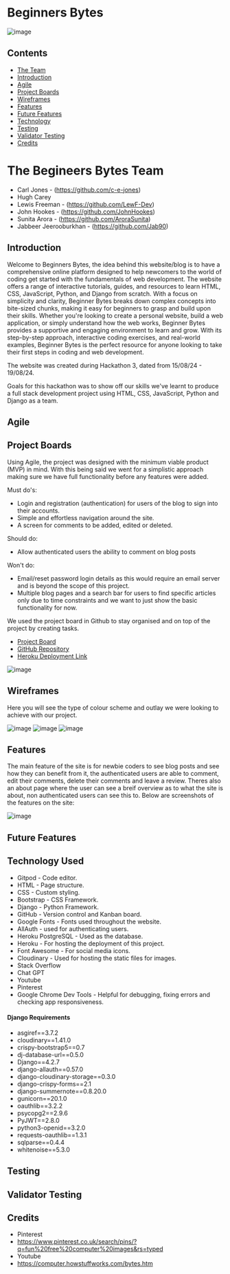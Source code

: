  # Beginners Bytes
![image](/documentation/images/readme/bytes%20image.webp)


## Contents
- [The Team](#the-begineers-bytes-team)
- [Introduction](#introduction)
- [Agile](#Agile) 
- [Project Boards](#Project-Boards)
- [Wireframes](#Wireframes)
- [Features](#Features)
- [Future Features](#Future-Features)
- [Technology](#Technology)
- [Testing](#Testing)
- [Validator Testing](#Validator-Testing)
- [Credits](#Credits)


# The Begineers Bytes Team

- Carl Jones - (https://github.com/c-e-jones)
- Hugh Carey
- Lewis Freeman - (https://github.com/LewF-Dev)
- John Hookes - (https://github.com/JohnHookes)
- Sunita Arora - (https://github.com/AroraSunita)
- Jabbeer Jeerooburkhan - (https://github.com/Jab90)

## Introduction

Welcome to Beginners Bytes, the idea behind this website/blog is to have a comprehensive online platform designed to help newcomers to the world of coding get started with the fundamentals of web development. The website offers a range of interactive tutorials, guides, and resources to learn HTML, CSS, JavaScript, Python, and Django from scratch. With a focus on simplicity and clarity, Beginner Bytes breaks down complex concepts into bite-sized chunks, making it easy for beginners to grasp and build upon their skills. Whether you're looking to create a personal website, build a web application, or simply understand how the web works, Beginner Bytes provides a supportive and engaging environment to learn and grow. With its step-by-step approach, interactive coding exercises, and real-world examples, Beginner Bytes is the perfect resource for anyone looking to take their first steps in coding and web development.

The website was created during Hackathon 3, dated from 15/08/24 - 19/08/24. 

Goals for this hackathon was to show off our skills we've learnt to produce a full stack development project using HTML, CSS, JavaScript, Python and Django as a team. 


## Agile

## Project Boards

Using Agile, the project was designed with the minimum viable product (MVP) in mind. With this being said we went for a simplistic approach making sure we have full functionality before any features were added.

Must do's: 

- Login and registration (authentication) for users of the blog to sign into their accounts. 
- Simple and effortless navigation around the site.
- A screen for comments to be added, edited or deleted.

Should do: 

- Allow authenticated users the ability to comment on blog posts 

Won't do: 

- Email/reset password login details as this would require an email server and is beyond the scope of this project.
- Multiple blog pages and a search bar for users to find specific articles only due to time constraints and we want to just show the basic functionality for now. 

We used the project board in Github to stay organised and on top of the project by creating tasks. 

- [Project Board](https://github.com/users/JohnHookes/projects/6/views/1)
- [GitHub Repository](https://github.com/JohnHookes/BeginnersBytes)
- [Heroku Deployment Link](https://beginnersbytes-98bd1afb187a.herokuapp.com/)

![image](/documentation/images/readme/Projectboard.png)

## Wireframes

Here you will see the type of colour scheme and outlay we were looking to achieve with our project.

![image](/documentation/images/readme/homepage_wireframe.png)
![image](/documentation/images/readme/blog_page_wireframe.png)
![image](/documentation/images/readme/signout_page_wireframe.png)


## Features

The main feature of the site is for newbie coders to see blog posts and see how they can benefit from it, the authenticated users are able to comment, edit their comments, delete their comments and leave a review. Theres also an about page where the user can see a breif overview as to what the site is about, non authenticated users can see this to. 
Below are screenshots of the features on the site: 

![image](/documentation/images/readme/homepagess.png)



## Future Features

## Technology Used

- Gitpod - Code editor.
- HTML - Page structure.
- CSS - Custom styling.
- Bootstrap - CSS Framework.
- Django - Python Framework.
- GitHub - Version control and Kanban board.
- Google Fonts - Fonts used throughout the website.
- AllAuth - used for authenticating users. 
- Heroku PostgreSQL - Used as the database.
- Heroku - For hosting the deployment of this project.
- Font Awesome - For social media icons.
- Cloudinary - Used for hosting the static files for images.
- Stack Overflow 
- Chat GPT 
- Youtube
- Pinterest
- Google Chrome Dev Tools - Helpful for debugging, fixing errors and checking app responsiveness.


#### Django Requirements 

- asgiref==3.7.2
- cloudinary==1.41.0
- crispy-bootstrap5==0.7
- dj-database-url==0.5.0
- Django==4.2.7
- django-allauth==0.57.0
- django-cloudinary-storage==0.3.0
- django-crispy-forms==2.1
- django-summernote==0.8.20.0
- gunicorn==20.1.0
- oauthlib==3.2.2
- psycopg2==2.9.6
- PyJWT==2.8.0
- python3-openid==3.2.0
- requests-oauthlib==1.3.1
- sqlparse==0.4.4
- whitenoise==5.3.0

## Testing

## Validator Testing

## Credits

- Pinterest
- https://www.pinterest.co.uk/search/pins/?q=fun%20free%20computer%20images&rs=typed
- Youtube 
- https://computer.howstuffworks.com/bytes.htm


### 
### 